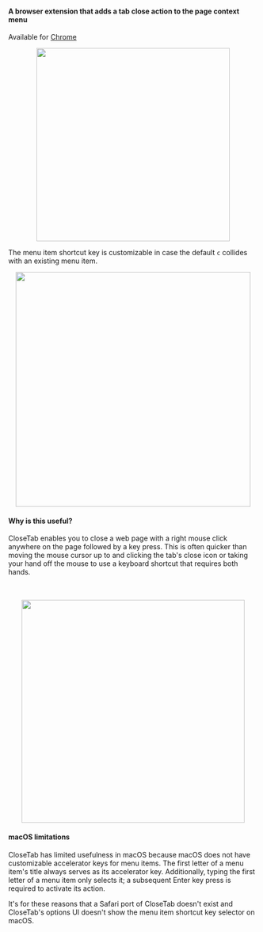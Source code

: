 #### A browser extension that adds a tab close action to the page context menu

Available for [Chrome](https://chrome.google.com/webstore/detail/closetab/lnchemdcmhoccciihokpdkkekmnejfhj)

<div align="center"><img src="http://hansifer.com/hosted-assets/closetab/menu.png" width="390"></div>

The menu item shortcut key is customizable in case the default `c` collides with an existing menu item.

<div align="center"><img src="http://hansifer.com/hosted-assets/closetab/options-new.png" width="474"></div>

#### Why is this useful?

CloseTab enables you to close a web page with a right mouse click anywhere on the page followed by a key press. This is often quicker than moving the mouse cursor up to and clicking the tab's close icon or taking your hand off the mouse to use a keyboard shortcut that requires both hands.

<div>&nbsp;</div>
<div>&nbsp;</div>

<div align="center"><img src="http://hansifer.com/hosted-assets/closetab/hand_positioning.jpg" width="450"></div>

#### macOS limitations

CloseTab has limited usefulness in macOS because macOS does not have customizable accelerator keys for menu items. The first letter of a menu item's title always serves as its accelerator key. Additionally, typing the first letter of a menu item only selects it; a subsequent Enter key press is required to activate its action.

It's for these reasons that a Safari port of CloseTab doesn't exist and CloseTab's options UI doesn't show the menu item shortcut key selector on macOS.
